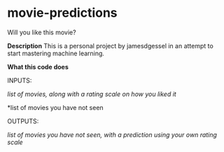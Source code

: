 # movie-predictions
Will you like this movie? 

**Description**
This is a personal project by jamesdgessel in an attempt to start mastering machine learning. 

**What this code does**

INPUTS: 

*list of movies, along with a rating scale on how you liked it*

*list of movies you have not seen
        
OUTPUTS: 

*list of movies you have not seen, with a prediction using your own rating scale*

